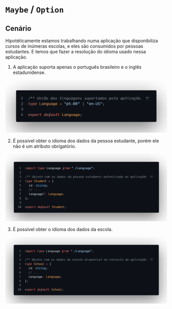 # `Maybe` / `Option`

## Cenário

Hipotéticamente estamos trabalhando numa aplicação que disponibiliza cursos de inúmeras escolas, e eles são consumidos por pessoas estudantes. E temos que fazer a resolução do idioma usado nessa aplicação.

1. A aplicação suporta apenas o português brasileiro e o inglês estadunidense.

  ![](./images/Language.png)

2. É possível obter o idioma dos dados da pessoa estudante, porém ele não é um atributo obrigatório.

  ![](./images/Student.png)

3. É possível obter o idioma dos dados da escola.

  ![](./images/School.png)


